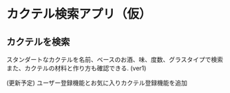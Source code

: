 # カクテル検索アプリ（仮）

## カクテルを検索

スタンダートなカクテルを名前、ベースのお酒、味、度数、グラスタイプで検索
また、カクテルの材料と作り方も確認できる.
(ver1)

(更新予定)
ユーザー登録機能とお気に入りカクテル登録機能を追加
